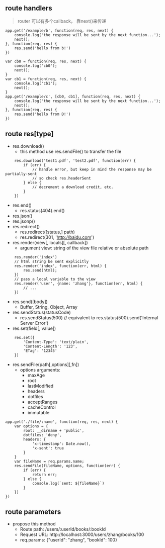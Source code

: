 ## route handlers ##
> router 可以有多个callback， 靠next()来传递
```
app.get('/example/b', function(req, res, next) {
    console.log('the response will be sent by the next function...');
    next();
}, function(req, res) {
    res.send('hello from b!')
})
```
```
var cb0 = function(req, res, next) {
    console.log('cb0');
    next();
}
var cb1 = function(req, res, next) {
    console.log('cb1');
    next();
}
app.get('/example/c', [cb0, cb1], function(req, res, next) {
    console.log('the response will be sent by the next function...');
    next();
}, function(req, res) {
    res.send('hello from D!')
})
```

## route res[type] ##
+ res.download()
    + this method use res.sendFile() to transfer the file
```
    res.download('test1.pdf', 'test2.pdf', function(err) {
        if (err) {
            // handle error, but keep in mind the response may be partially-sent
            // so check res.headerSent
        } else {
            // decrement a download credit, etc.
        }
    })
```
+ res.end()
    + res.status(404).end()
+ res.json()
+ res.jsonp()
+ res.redirect()
    + res.redirect([status,] path)
    + res.redirect(301, 'http://baidu.com')
+ res.render(view[, locals][, callback])
    + argument view: string of the view file relative or absolute path
```
    res.render('index')
    // html string be sent explicitly
    res.render('index', function(err, html) {
        res.send(html);
    })
    // pass a local variable to the view
    res.render('user', {name: 'zhang'}, function(err, html) {
        // ...
    })
```
+ res.send([body])
    + Buffer, String, Object, Array
+ res.sendStatus(statusCode)
    + res.sendStatus(500) // equivalent to res.status(500).send('Internal Server Error')
+ res.set(field[, value])
```
    res.set({
        'Content-Type': 'text/plain',
        'Content-Length': '123',
        'ETag': '12345'
    })
```
+ res.sendFile(path[,options][,fn])
    + options arguments:
        + maxAge
        + root
        + lastModified
        + headers
        + dotfiles
        + acceptRanges
        + cacheControl
        + immutable
```
app.get('./file/:name', function(req, res, next) {
    var options = {
        root: __dirname + 'public',
        dotfiles: 'deny',
        headers: {
            'x-timestamp': Date.now(),
            'x-sent': true
        }
    }
    var fileName = req.params.name;
    res.sendFile(fileName, options, function(err) {
        if (err) {
            return err;
        } else {
            console.log(`sent: ${fileName}`)
        }
    })
})
```

## route parameters ##
+ propose this method
    + Route path: /users/:userId/books/:bookId
    + Request URL: http://localhost:3000/users/zhang/books/100
    + req.params: {"userId": "zhang", "bookId": 100}